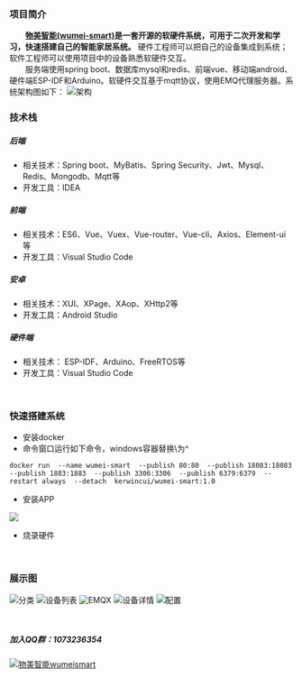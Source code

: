 
### 项目简介

&emsp;&emsp;**[物美智能(wumei-smart)](http://www.wumei.live/introduce.html)是一套开源的软硬件系统，可用于二次开发和学习，快速搭建自己的智能家居系统。** 硬件工程师可以把自己的设备集成到系统；软件工程师可以使用项目中的设备熟悉软硬件交互。<br />
&emsp;&emsp;服务端使用spring boot、数据库mysql和redis、前端vue、移动端android、硬件端ESP-IDF和Arduino。软硬件交互基于mqtt协议，使用EMQ代理服务器。系统架构图如下：
![架构](https://gitee.com/kerwincui/wumei-smart/raw/master/document/sys.png)  
 
### 技术栈    
##### 后端
* 相关技术：Spring boot、MyBatis、Spring Security、Jwt、Mysql、Redis、Mongodb、Mqtt等
* 开发工具：IDEA    
##### 前端
* 相关技术：ES6、Vue、Vuex、Vue-router、Vue-cli、Axios、Element-ui等 
* 开发工具：Visual Studio Code    
##### 安卓
* 相关技术：XUI、XPage、XAop、XHttp2等
* 开发工具：Android Studio    
##### 硬件端
* 相关技术： ESP-IDF、Arduino、FreeRTOS等
* 开发工具：Visual Studio Code

<br />

### 快速搭建系统
* 安装docker
* 命令窗口运行如下命令，windows容器替换\为^

`
docker run 
--name wumei-smart 
--publish 80:80 
--publish 18083:18083 
--publish 1883:1883 
--publish 3306:3306 
--publish 6379:6379 
--restart always 
--detach 
kerwincui/wumei-smart:1.0
`
* 安装APP

<img src="https://gitee.com/kerwincui/wumei-smart/raw/master/document/download.png" />

* 烧录硬件

<br />

### 展示图
![分类](https://gitee.com/kerwincui/wumei-smart/raw/master/document/a.png)
![设备列表](https://gitee.com/kerwincui/wumei-smart/raw/master/document/b.png)
![EMQX](https://gitee.com/kerwincui/wumei-smart/raw/master/document/c.png)
![设备详情](https://gitee.com/kerwincui/wumei-smart/raw/master/document/d.png)
![配置](https://gitee.com/kerwincui/wumei-smart/raw/master/document/e.png) 

<br />

##### 加入QQ群：1073236354
<a target="_blank" href="https://qm.qq.com/cgi-bin/qm/qr?k=P_oc91N6KC39zp2PEV_-BY3xMnAokeZ8&jump_from=webapi"><img border="0" src="//pub.idqqimg.com/wpa/images/group.png" alt="物美智能wumeismart" title="物美智能wumeismart"></a> 

